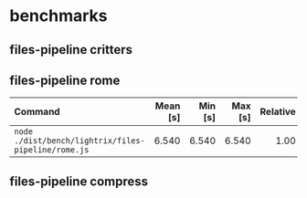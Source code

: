 # benchmarks

## files-pipeline critters

## files-pipeline rome
| Command | Mean [s] | Min [s] | Max [s] | Relative |
|:---|---:|---:|---:|---:|
| `node ./dist/bench/lightrix/files-pipeline/rome.js` | 6.540 | 6.540 | 6.540 | 1.00 |

## files-pipeline compress
